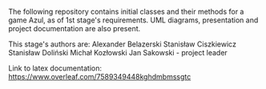 The following repository contains initial classes and their methods for a game Azul, as of 1st stage's requirements.
UML diagrams, presentation and project documentation are also present.

This stage's authors are:
Alexander Belazerski
Stanisław Ciszkiewicz
Stanisław Doliński
Michał Kozłowski
Jan Sakowski - project leader

Link to latex documentation: https://www.overleaf.com/7589349448kghdmbmssgtc
